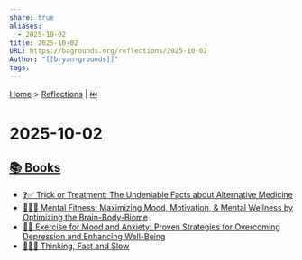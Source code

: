 ```yaml
---
share: true
aliases:
  - 2025-10-02
title: 2025-10-02
URL: https://bagrounds.org/reflections/2025-10-02
Author: "[[bryan-grounds]]"
tags:
---
```

[Home](../index.md) > [Reflections](./index.md) | [⏮️](./2025-10-01.md)  
# 2025-10-02  
## [📚 Books](../books/index.md)  
- [❓✅ Trick or Treatment: The Undeniable Facts about Alternative Medicine](../books/trick-or-treatment-the-undeniable-facts-about-alternative-medicine.md)  
- [🧠💪😊 Mental Fitness: Maximizing Mood, Motivation, & Mental Wellness by Optimizing the Brain-Body-Biome](../books/mental-fitness-maximizing-mood-motivation-mental-wellness-by-optimizing-the-brain-body-biome.md)  
- [🏃😊 Exercise for Mood and Anxiety: Proven Strategies for Overcoming Depression and Enhancing Well-Being](../books/exercise-for-mood-and-anxiety-proven-strategies-for-overcoming-depression-and-enhancing-well-being.md)  
- [🤔🐇🐢 Thinking, Fast and Slow](../books/thinking-fast-and-slow.md)